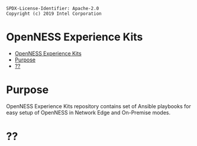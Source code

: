 ```text
SPDX-License-Identifier: Apache-2.0
Copyright (c) 2019 Intel Corporation
```

# OpenNESS Experience Kits

- [OpenNESS Experience Kits](#openness-experience-kits)
- [Purpose](#purpose)
- [??](#)

# Purpose

OpenNESS Experience Kits repository contains set of Ansible playbooks for easy setup of OpenNESS in Network Edge and On-Premise modes.

# ??
